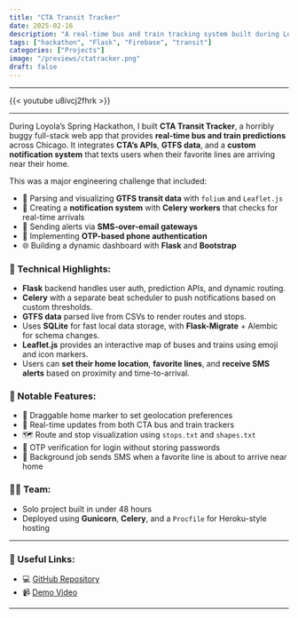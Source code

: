 ```yaml
---
title: "CTA Transit Tracker"
date: 2025-02-16
description: "A real-time bus and train tracking system built during Loyola's Hackathon."
tags: ["hackathon", "Flask", "Firebase", "transit"]
categories: ["Projects"]
image: "/previews/ctatracker.png"
draft: false
---
```


<hr>

{{< youtube u8ivcj2fhrk >}}

<hr>

During Loyola’s Spring Hackathon, I built **CTA Transit Tracker**, a horribly buggy full-stack web app that provides **real-time bus and train predictions** across Chicago. It integrates **CTA’s APIs**, **GTFS data**, and a **custom notification system** that texts users when their favorite lines are arriving near their home.

This was a major engineering challenge that included:
- 🔧 Parsing and visualizing **GTFS transit data** with `folium` and `Leaflet.js`
- 🧠 Creating a **notification system** with **Celery workers** that checks for real-time arrivals
- 📨 Sending alerts via **SMS-over-email gateways**
- 🔐 Implementing **OTP-based phone authentication**
- 🌐 Building a dynamic dashboard with **Flask** and **Bootstrap**

### 🧠 Technical Highlights:
- **Flask** backend handles user auth, prediction APIs, and dynamic routing.
- **Celery** with a separate beat scheduler to push notifications based on custom thresholds.
- **GTFS data** parsed live from CSVs to render routes and stops.
- Uses **SQLite** for fast local data storage, with **Flask-Migrate** + Alembic for schema changes.
- **Leaflet.js** provides an interactive map of buses and trains using emoji and icon markers.
- Users can **set their home location**, **favorite lines**, and **receive SMS alerts** based on proximity and time-to-arrival.

### 🧪 Notable Features:
- 📍 Draggable home marker to set geolocation preferences
- 🔁 Real-time updates from both CTA bus and train trackers
- 🗺️ Route and stop visualization using `stops.txt` and `shapes.txt`
- 💬 OTP verification for login without storing passwords
- 🔔 Background job sends SMS when a favorite line is about to arrive near home

### 🧑‍💻 Team:
- Solo project built in under 48 hours
- Deployed using **Gunicorn**, **Celery**, and a `Procfile` for Heroku-style hosting

---

### 🔗 Useful Links:
- 💻 [GitHub Repository](https://github.com/EricSpencer00/LoyolaHACK)  
- 📹 [Demo Video](https://youtu.be/u8ivcj2fhrk)

---
